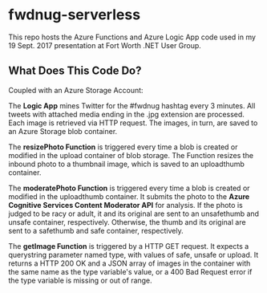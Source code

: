 # fwdnug-serverless
This repo hosts the Azure Functions and Azure Logic App code used in my 19 Sept. 2017 presentation at Fort Worth .NET User Group.

## What Does This Code Do?

Coupled with an Azure Storage Account:

The **Logic App** mines Twitter for the #fwdnug hashtag every 3 minutes. All tweets with attached media ending in the .jpg extension are processed. Each image is retrieved via HTTP request. The images, in turn, are saved to an Azure Storage blob container.

The **resizePhoto Function** is triggered every time a blob is created or modified in the upload container of blob storage. The Function resizes the inbound photo to a thumbnail image, which is saved to an uploadthumb container.

The **moderatePhoto Function** is triggered every time a blob is created or modified in the uploadthumb container. It submits the photo to the **Azure Cognitive Services Content Moderator API** for analysis. If the photo is judged to be racy or adult, it and its original are sent to an unsafethumb and unsafe container, respectively. Otherwise, the thumb and its original are sent to a safethumb and safe container, respectively.

The **getImage Function** is triggered by a HTTP GET request. It expects a querystring parameter named type, with values of safe, unsafe or upload. It returns a HTTP 200 OK and a JSON array of images in the container with the same name as the type variable's value, or a 400 Bad Request error if the type variable is missing or out of range.